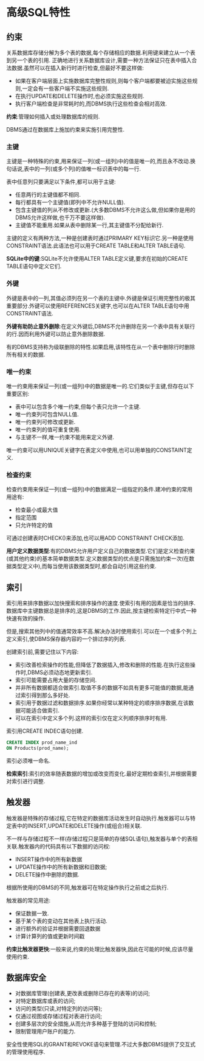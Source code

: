 # 高级SQL特性

## 约束

关系数据库存储分解为多个表的数据,每个存储相应的数据.利用键来建立从一个表到另一个表的引用.
正确地进行关系数据库设计,需要一种方法保证只在表中插入合法数据.虽然可以在插入新行时进行检查,但最好不要这样做:

- 如果在客户端层面上实施数据库完整性规则,则每个客户端都要被迫实施这些规则,一定会有一些客户端不实施这些规则.
- 在执行UPDATE和DELETE操作时,也必须实施这些规则.
- 执行客户端检查是非常耗时的,而DBMS执行这些检查会相对高效.

**约束**:管理如何插入或处理数据库的规则.

DBMS通过在数据库上施加约束来实施引用完整性.

### 主键

主键是一种特殊的约束,用来保证一列(或一组列)中的值是唯一的,而且永不改动.换句话说,表中的一列(或多个列)的值唯一标识表中的每一行.

表中任意列只要满足以下条件,都可以用于主键:

- 任意两行的主键值都不相同.
- 每行都具有一个主键值(即列中不允许NULL值).
- 包含主键值的列从不修改或更新.(大多数DBMS不允许这么做,但如果你是用的DBMS允许这样做,也千万不要这样做).
- 主键值不能重用.如果从表中删除某一行,其主键值不分配给新行.

主键的定义有两种方法,一种是创建表时通过PRIMARY KEY标识它.另一种是使用CONSTRAINT语法.此语法也可以用于CREATE TABLE和ALTER TABLE语句.

**SQLite中的键**:SQLite不允许使用ALTER TABLE定义键,要求在初始的CREATE TABLE语句中定义它们.

### 外键

外键是表中的一列,其值必须列在另一个表的主键中.外键是保证引用完整性的极其重要部分.外键可以使用REFERENCES关键字,也可以在ALTER TABLE语句中用CONSTRAINT语法.

**外键有助防止意外删除**:在定义外键后,DBMS不允许删除在另一个表中具有关联行的行.因而利用外键可以防止意外删除数据.

有的DBMS支持称为级联删除的特性.如果启用,该特性在从一个表中删除行时删除所有相关的数据.

### 唯一约束

唯一约束用来保证一列(或一组列)中的数据是唯一的.它们类似于主键,但存在以下重要区别:

- 表中可以包含多个唯一约束,但每个表只允许一个主键.
- 唯一约束列可包含NULL值.
- 唯一约束列可修改或更新.
- 唯一约束列的值可重复使用.
- 与主键不一样,唯一约束不能用来定义外键.

唯一约束可以用UNIQUE关键字在表定义中使用,也可以用单独的CONSTAINT定义.

### 检查约束

检查约束用来保证一列(或一组列)中的数据满足一组指定的条件.建冲约束的常用用途有:

- 检查最小或最大值
- 指定范围
- 只允许特定的值

可通过创建表时CHECK()来添加,也可以用ADD CONSTRAINT CHECK添加.

**用户定义数据类型**:有的DBMS允许用户定义自己的数据类型.它们是定义检查约束(或其他约束)的基本简单数据类型.定义数据类型的优点是只需施加约束一次(在数据类型定义中),而每当使用该数据类型时,都会自动引用这些约束.

## 索引

索引用来排序数据以加快搜索和排序操作的速度.使索引有用的因素是恰当的排序.数据库中主键数据总是排序的,这是DBMS的工作.因此,按主键检索特定行中式一种快速有效的操作.

但是,搜索其他列中的值通常效率不高.解决办法时使用索引.可以在一个或多个列上定义索引,使DBMS保存器内容的一个排过序的列表.

创建索引前,需要记住以下内容:

- 索引改善检索操作的性能,但降低了数据插入,修改和删除的性能.在执行这些操作时,DBMS必须动态地更新索引.
- 索引可能需要占用大量的存储空间.
- 并非所有数据都适合做索引.取值不多的数据不如具有更多可能值的数据,能通过索引得到那么多好处.
- 索引用于数据过滤和数据排序.如果你经常以某种特定的顺序排序数据,在该数据可能适合做索引.
- 可以在索引中定义多个列.这样的索引仅在定义列顺序排序时有用.

索引用CREATE INDEC语句创建.

```sql
CREATE INDEX prod_name_ind
ON Products(prod_name);
```

索引必须唯一命名.

**检索索引**:索引的效率随表数据的增加或改变而变化.最好定期检查索引,并根据需要对索引进行调整.

## 触发器

触发器是特殊的存储过程,它在特定的数据库活动发生时自动执行.触发器可以与特定表中的INSERT,UPDATE和DELETE操作(或组合)相关联.

不一样与存储过程不一样(存储过程只是简单的存储SQL语句),触发器与单个的表相关联.触发器内的代码具有以下数据的访问权:

- INSERT操作中的所有新数据
- UPDATE操作中的所有新数据和旧数据;
- DELETE操作中删除的数据.

根据所使用的DBMS的不同,触发器可在特定操作执行之前或之后执行.

触发器的常见用途:

- 保证数据一致.
- 基于某个表的变动在其他表上执行活动.
- 进行额外的验证并根据需要回退数据
- 计算计算列的值或更新时间戳

**约束比触发器更快**:一般来说,约束的处理比触发器快,因此在可能的时候,应该尽量使用约束.

## 数据库安全

- 对数据库管理(创建表,更改表或删除已存在的表等)的访问;
- 对特定数据库或表的访问;
- 访问的类型(只读,对特定列的访问等);
- 仅通过视图或存储过程对表进行访问;
- 创建多层次的安全措施,从而允许多种基于登陆的访问和控制;
- 限制管理用户账户的能力.

安全性使用SQL的GRANT和REVOKE语句来管理.不过大多数DBMS提供了交互式的管理使用程序.